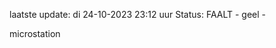 laatste update: 
di 24-10-2023 23:12   uur 
Status: FAALT - geel - 
<div class="service Y">microstation</div>